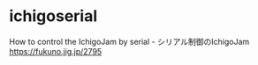 # ichigoserial
How to control the IchigoJam by serial - シリアル制御のIchigoJam
https://fukuno.jig.jp/2795
